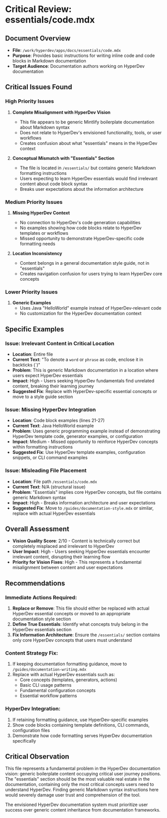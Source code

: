 # Critical Review: essentials/code.mdx

## Document Overview
- **File**: `/work/hyperdev/apps/docs/essentials/code.mdx`
- **Purpose**: Provides basic instructions for writing inline code and code blocks in Markdown documentation
- **Target Audience**: Documentation authors working on HyperDev documentation

## Critical Issues Found

### High Priority Issues

1. **Complete Misalignment with HyperDev Vision**
   - This file appears to be generic Mintlify boilerplate documentation about Markdown syntax
   - Does not relate to HyperDev's envisioned functionality, tools, or user workflows
   - Creates confusion about what "essentials" means in the HyperDev context

2. **Conceptual Mismatch with "Essentials" Section**
   - The file is located in `/essentials/` but contains generic Markdown formatting instructions
   - Users expecting to learn HyperDev essentials would find irrelevant content about code block syntax
   - Breaks user expectations about the information architecture

### Medium Priority Issues

1. **Missing HyperDev Context**
   - No connection to HyperDev's code generation capabilities
   - No examples showing how code blocks relate to HyperDev templates or workflows
   - Missed opportunity to demonstrate HyperDev-specific code formatting needs

2. **Location Inconsistency**
   - Content belongs in a general documentation style guide, not in "essentials"
   - Creates navigation confusion for users trying to learn HyperDev core concepts

### Lower Priority Issues

1. **Generic Examples**
   - Uses Java "HelloWorld" example instead of HyperDev-relevant code
   - No customization for the HyperDev documentation context

## Specific Examples

### Issue: Irrelevant Content in Critical Location
- **Location**: Entire file
- **Current Text**: "To denote a `word` or `phrase` as code, enclose it in backticks (`)"
- **Problem**: This is generic Markdown documentation in a location where users expect HyperDev essentials
- **Impact**: High - Users seeking HyperDev fundamentals find unrelated content, breaking their learning journey
- **Suggested Fix**: Replace with HyperDev-specific essential concepts or move to a style guide section

### Issue: Missing HyperDev Integration
- **Location**: Code block examples (lines 21-27)
- **Current Text**: Java HelloWorld example
- **Problem**: Uses generic programming example instead of demonstrating HyperDev template code, generator examples, or configuration
- **Impact**: Medium - Missed opportunity to reinforce HyperDev concepts within formatting instructions
- **Suggested Fix**: Use HyperDev template examples, configuration snippets, or CLI command examples

### Issue: Misleading File Placement
- **Location**: File path `/essentials/code.mdx`
- **Current Text**: N/A (structural issue)
- **Problem**: "Essentials" implies core HyperDev concepts, but file contains generic Markdown syntax
- **Impact**: High - Breaks information architecture and user expectations
- **Suggested Fix**: Move to `/guides/documentation-style.mdx` or similar, replace with actual HyperDev essentials

## Overall Assessment
- **Vision Quality Score**: 2/10 - Content is technically correct but completely misplaced and irrelevant to HyperDev
- **User Impact**: High - Users seeking HyperDev essentials encounter irrelevant content, disrupting their learning flow
- **Priority for Vision Fixes**: High - This represents a fundamental misalignment between content and user expectations

## Recommendations

### Immediate Actions Required:
1. **Replace or Remove**: This file should either be replaced with actual HyperDev essential concepts or moved to an appropriate documentation style section
2. **Define True Essentials**: Identify what concepts truly belong in the HyperDev essentials section
3. **Fix Information Architecture**: Ensure the `/essentials/` section contains only core HyperDev concepts that users must understand

### Content Strategy Fix:
1. If keeping documentation formatting guidance, move to `/guides/documentation-writing.mdx`
2. Replace with actual HyperDev essentials such as:
   - Core concepts (templates, generators, actions)
   - Basic CLI usage patterns
   - Fundamental configuration concepts
   - Essential workflow patterns

### HyperDev Integration:
1. If retaining formatting guidance, use HyperDev-specific examples
2. Show code blocks containing template definitions, CLI commands, configuration files
3. Demonstrate how code formatting serves HyperDev documentation specifically

## Critical Observation

This file represents a fundamental problem in the HyperDev documentation vision: generic boilerplate content occupying critical user journey positions. The "essentials" section should be the most valuable real estate in the documentation, containing only the most critical concepts users need to understand HyperDev. Finding generic Markdown syntax instructions here would severely damage user trust and comprehension of the tool.

The envisioned HyperDev documentation system must prioritize user success over generic content inheritance from documentation frameworks.